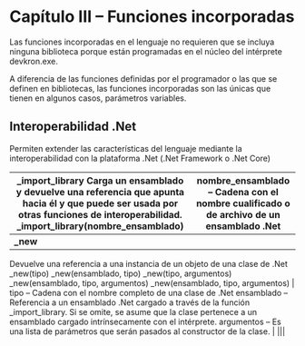 # Capítulo III – Funciones incorporadas

Las funciones incorporadas en el lenguaje no requieren que se incluya ninguna biblioteca porque están programadas en el núcleo del intérprete devkron.exe.

A diferencia de las funciones definidas por el programador o las que se definen en bibliotecas, las funciones incorporadas son las únicas que tienen en algunos casos, parámetros variables.

## Interoperabilidad .Net

Permiten extender las características del lenguaje mediante la interoperabilidad con la plataforma .Net (.Net Framework o .Net Core)

| **_import_library**         Carga un ensamblado y devuelve una referencia que apunta hacia él y que puede ser usada por otras funciones de interoperabilidad.               **_import_library(nombre_ensamblado)** | nombre_ensamblado – Cadena con el nombre cualificado o de archivo de un ensamblado .Net |
|-----------|-----------|
| **_new**   
Devuelve una referencia a una instancia de un objeto de una clase de .Net
_new(tipo)
_new(ensamblado, tipo)
_new(tipo, argumentos)
_new(ensamblado, tipo, argumentos)
_new(ensamblado, tipo, argumentos) | tipo – Cadena con el nombre completo de una clase de .Net  ensamblado – Referencia a un ensamblado .Net cargado a través de la función _import_library. Si se omite, se asume que la clase pertenece a un ensamblado cargado intrínsecamente con el intérprete. argumentos – Es una lista de parámetros que serán pasados al constructor de la clase. |
|||
